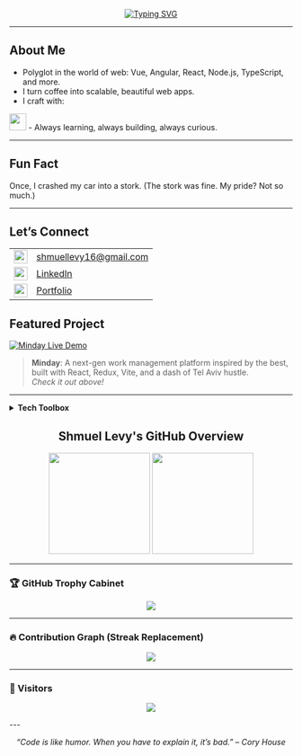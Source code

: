 <!-- Profile README for Shmuel Levy -->

<p align="center">
  <a href="https://git.io/typing-svg">
     <img src="https://readme-typing-svg.demolab.com?font=Fira+Code&pause=1000&color=24BE23&background=FF000000&center=true&vCenter=true&width=600&lines=Hey+I'm+Shmuel+Levy%2C+Welcome!;I'm+a+Full-Stack+Developer+%7C;Crafting+Pixel-Perfect+UIs+and+Robust+Backends;Coding+from+Tel+Aviv%2C+where+the+code+never+sleeps;Let%E2%80%99s+build+cool+things+together!" alt="Typing SVG" />
  </a>
</p>

<hr/>

## About Me

-  Polyglot in the world of web: Vue, Angular, React, Node.js, TypeScript, and more.
-  I turn coffee into scalable, beautiful web apps.
-  I craft with:
  <img src="https://skillicons.dev/icons?i=react,vue,angular,js,ts,html,css,scss,nodejs,mongodb,redux,vite,postman" height="30" />
-  Always learning, always building, always curious.

---

## Fun Fact

 Once, I crashed my car into a stork. (The stork was fine. My pride? Not so much.)

---

## Let’s Connect

<table>
  <tr>
    <td><img src="https://cdn.jsdelivr.net/gh/devicons/devicon/icons/google/google-original.svg" width="24"/></td>
    <td><a href="mailto:shmuellevy16@gmail.com">shmuellevy16@gmail.com</a></td>
  </tr>
  <tr>
    <td><img src="https://cdn.jsdelivr.net/gh/devicons/devicon/icons/linkedin/linkedin-original.svg" width="24"/></td>
    <td><a href="https://www.linkedin.com/in/shmuel-levy-760171295/">LinkedIn</a></td>
  </tr>
  <tr>
    <td><img src="https://cdn.jsdelivr.net/gh/devicons/devicon/icons/vercel/vercel-original.svg" width="24"/></td>
    <td><a href="https://shmuel-levy-portfolio.vercel.app/" target="_blank">Portfolio</a></td>
  </tr>
</table>

## Featured Project

<a href="https://minday.onrender.com/" target="_blank">
  <img src="https://img.shields.io/badge/Minday-Live%20Demo-blue?style=for-the-badge&logo=vercel" alt="Minday Live Demo"/>
</a>

> <b>Minday</b>: A next-gen work management platform inspired by the best, built with React, Redux, Vite, and a dash of Tel Aviv hustle.  
> <i>Check it out above!</i>

---

<details>
  <summary><b>Tech Toolbox</b></summary>
  <br>
  <img src="https://skillicons.dev/icons?i=react,vue,angular,js,ts,html,css,scss,nodejs,mongodb,redux,vite,postman,git,github" height="40" />
</details>

<h2 align="center"> Shmuel Levy's GitHub Overview</h2>

<p align="center">
  <img src="https://github-readme-stats.vercel.app/api?username=shmuel-levy&show_icons=true&theme=radical&hide_rank=true&border_radius=10" height="180" />
  <img src="https://github-readme-stats.vercel.app/api/top-langs/?username=shmuel-levy&layout=compact&theme=radical&border_radius=10" height="180" />
</p>

---

### 🏆 GitHub Trophy Cabinet

<p align="center">
  <img src="https://github-profile-trophy.vercel.app/?username=shmuel-levy&theme=radical&no-frame=true&row=1&margin-w=10" />
</p>

---

### 🔥 Contribution Graph (Streak Replacement)

<p align="center">
  <img src="https://github-readme-activity-graph.vercel.app/graph?username=shmuel-levy&theme=radical&area=true&hide_border=true" />
</p>

---

### 📍 Visitors

<p align="center">
  <img src="https://komarev.com/ghpvc/?username=shmuel-levy&label=Visitors&color=ff69b4&style=flat" />
</p>
---

<p align="center">
  <i>“Code is like humor. When you have to explain it, it’s bad.” – Cory House</i>
</p>
